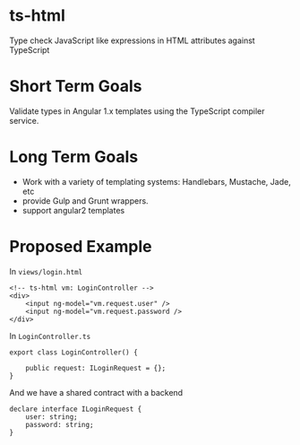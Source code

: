 # ts-html
Type check JavaScript like expressions in HTML attributes against TypeScript

# Short Term Goals 
Validate types in Angular 1.x templates using  the TypeScript compiler service. 

# Long Term Goals
* Work with a variety of templating systems: Handlebars, Mustache, Jade, etc
* provide Gulp and Grunt wrappers. 
* support angular2 templates 

# Proposed Example
In `views/login.html`

    <!-- ts-html vm: LoginController -->
    <div>
        <input ng-model="vm.request.user" />
        <input ng-model="vm.request.password />
    </div>
    
In `LoginController.ts`

    export class LoginController() {
        
        public request: ILoginRequest = {};
    }
    
And we have a shared contract with a backend

    declare interface ILoginRequest {
        user: string;
        password: string;
    }
